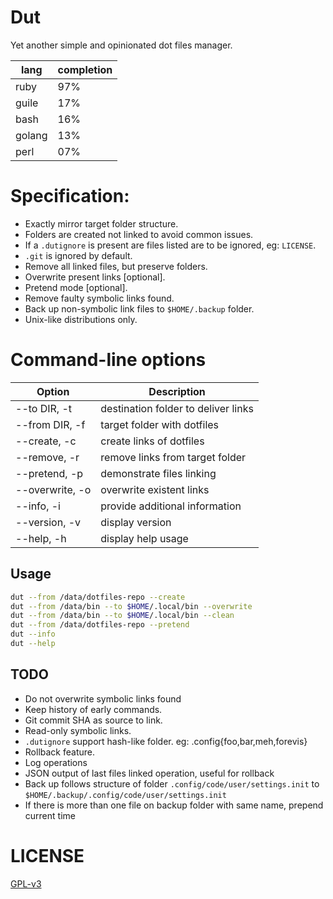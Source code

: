 # Dut
Yet another simple and opinionated dot files manager.

| lang   | completion |
|--------|------------|
| ruby   | 97%        |
| guile  | 17%        |
| bash   | 16%        |
| golang | 13%        |
| perl   | 07%        |

# Specification:
 - Exactly mirror target folder structure.
 - Folders are created not linked to avoid common issues.
 - If a `.dutignore` is present are files listed are to be ignored, eg: `LICENSE`.
 - `.git` is ignored by default.
 - Remove all linked files, but preserve folders.
 - Overwrite present links [optional].
 - Pretend mode [optional].
 - Remove faulty symbolic links found.
 - Back up non-symbolic link files to `$HOME/.backup` folder.
 - Unix-like distributions only.

# Command-line options
    
| Option             | Description                          |
|--------------------|--------------------------------------|
| --to DIR, -t       | destination folder to deliver links  |
| --from DIR, -f     | target folder with dotfiles          |
| --create, -c       | create links of dotfiles             |
| --remove, -r       | remove links from target folder      |
| --pretend, -p      | demonstrate files linking            |
| --overwrite, -o    | overwrite existent links             |
| --info, -i         | provide additional information       |
| --version, -v      | display version                      |
| --help, -h         | display help usage                   |

## Usage

```sh
dut --from /data/dotfiles-repo --create
dut --from /data/bin --to $HOME/.local/bin --overwrite
dut --from /data/bin --to $HOME/.local/bin --clean
dut --from /data/dotfiles-repo --pretend
dut --info
dut --help
```

## TODO
- Do not overwrite symbolic links found
- Keep history of early commands.
- Git commit SHA as source to link.
- Read-only symbolic links.
- `.dutignore` support hash-like folder. eg: .config{foo,bar,meh,forevis}
- Rollback feature.
- Log operations
- JSON output of last files linked operation, useful for rollback
- Back up follows structure of folder `.config/code/user/settings.init` to `$HOME/.backup/.config/code/user/settings.init`
- If there is more than one file on backup folder with same name, prepend current time

# LICENSE

[GPL-v3](https://www.gnu.org/licenses/gpl-3.0.en.html)
